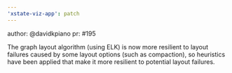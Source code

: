 ```yaml
---
'xstate-viz-app': patch
---
```


author: @davidkpiano
pr: #195

The graph layout algorithm (using ELK) is now more resilient to layout failures caused by some layout options (such as compaction), so heuristics have been applied that make it more resilient to potential layout failures.
